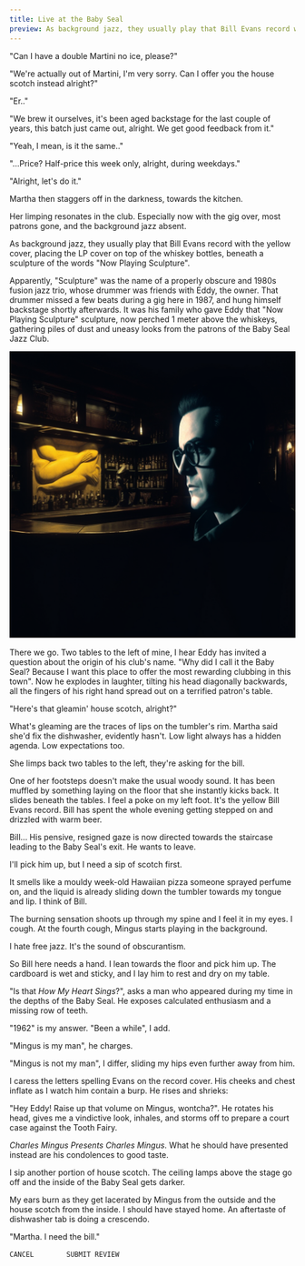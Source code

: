 ```yaml
---
title: Live at the Baby Seal
preview: As background jazz, they usually play that Bill Evans record with the yellow cover, placing the LP cover on top of the whiskey bottles, beneath a sculpture of the words "Now Playing Sculpture...
---
```

"Can I have a double Martini no ice, please?"

"We're actually out of Martini, I'm very sorry. Can I offer you the house scotch instead alright?"

"Er.."

"We brew it ourselves, it's been aged backstage for the last couple of years, this batch just came out, alright. We get good feedback from it."

"Yeah, I mean, is it the same.."

"...Price? Half-price this week only, alright, during weekdays."

"Alright, let's do it."

Martha then staggers off in the darkness, towards the kitchen.

Her limping resonates in the club. Especially now with the gig over, most patrons gone, and the background jazz absent.

As background jazz, they usually play that Bill Evans record with the yellow cover, placing the LP cover on top of the whiskey bottles, beneath a sculpture of the words "Now Playing Sculpture".

Apparently, "Sculpture" was the name of a properly obscure and 1980s fusion jazz trio, whose drummer was friends with Eddy, the owner. That drummer missed a few beats during a gig here in 1987, and hung himself backstage shortly afterwards. It was his family who gave Eddy that "Now Playing Sculpture" sculpture, now perched 1 meter above the whiskeys, gathering piles of dust and uneasy looks from the patrons of the Baby Seal Jazz Club.

![](/assets/images/stories/baby_seal_1.png)

There we go. Two tables to the left of mine, I hear Eddy has invited a question about the origin of his club's name. "Why did I call it the Baby Seal? Because I want this place to offer the most rewarding clubbing in this town". Now he explodes in laughter, tilting his head diagonally backwards, all the fingers of his right hand spread out on a terrified patron's table.

"Here's that gleamin' house scotch, alright?"

What's gleaming are the traces of lips on the tumbler's rim. Martha said she'd fix the dishwasher, evidently hasn't. Low light always has a hidden agenda. Low expectations too. 

She limps back two tables to the left, they're asking for the bill.

One of her footsteps doesn't make the usual woody sound. It has been muffled by something laying on the floor that she instantly kicks back. It slides beneath the tables. I feel a poke on my left foot. It's the yellow Bill Evans record. Bill has spent the whole evening getting stepped on and drizzled with warm beer.

Bill... His pensive, resigned gaze is now directed towards the staircase leading to the Baby Seal's exit. He wants to leave.

I'll pick him up, but I need a sip of scotch first.

It smells like a mouldy week-old Hawaiian pizza someone sprayed perfume on, and the liquid is already sliding down the tumbler towards my tongue and lip. I think of Bill.

The burning sensation shoots up through my spine and I feel it in my eyes. I cough. At the fourth cough, Mingus starts playing in the background.

I hate free jazz. It's the sound of obscurantism.

So Bill here needs a hand. I lean towards the floor and pick him up. The cardboard is wet and sticky, and I lay him to rest and dry on my table.

"Is that _How My Heart Sings_?", asks a man who appeared during my time in the depths of the Baby Seal. He exposes calculated enthusiasm and a missing row of teeth.

"1962" is my answer. "Been a while", I add.

"Mingus is my man", he charges.

"Mingus is not my man", I differ, sliding my hips even further away from him.

I caress the letters spelling Evans on the record cover. His cheeks and chest inflate as I watch him contain a burp. He rises and shrieks:

"Hey Eddy! Raise up that volume on Mingus, wontcha?". He rotates his head, gives me a vindictive look, inhales, and storms off to prepare a court case against the Tooth Fairy.

_Charles Mingus Presents Charles Mingus_. What he should have presented instead are his condolences to good taste.

I sip another portion of house scotch. The ceiling lamps above the stage go off and the inside of the Baby Seal gets darker.

My ears burn as they get lacerated by Mingus from the outside and the house scotch from the inside. I should have stayed home. An aftertaste of dishwasher tab is doing a crescendo.

"Martha. I need the bill."


```
CANCEL        SUBMIT REVIEW
```


